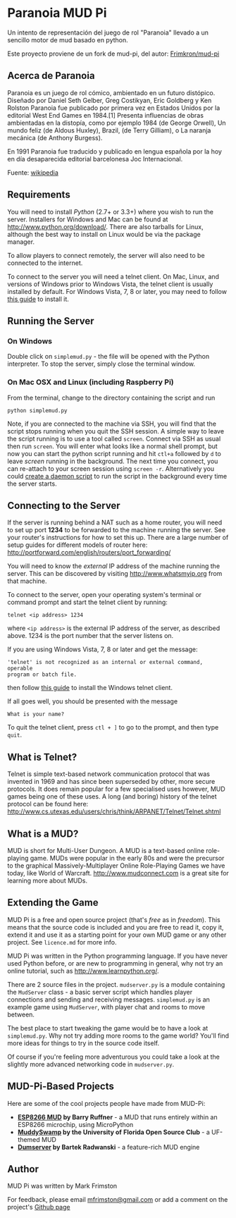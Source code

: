 Paranoia MUD Pi
===============

Un intento de representación del juego de rol "Paranoia" llevado a un sencillo motor de mud basado en python.

Este proyecto proviene de un fork de mud-pi, del autor: [Frimkron/mud-pi](https://github.com/Frimkron/mud-pi)


Acerca de Paranoia
------------------
Paranoia es un juego de rol cómico, ambientado en un futuro distópico. Diseñado por Daniel Seth Gelber, Greg Costikyan, Eric Goldberg y Ken Rolston Paranoia fue publicado por primera vez en Estados Unidos por la editorial West End Games en 1984.[1]​ Presenta influencias de obras ambientadas en la distopía, como por ejemplo 1984 (de George Orwell), Un mundo feliz (de Aldous Huxley), Brazil, (de Terry Gilliam), o La naranja mecánica (de Anthony Burgess).

En 1991 Paranoia fue traducido y publicado en lengua española por la hoy en día desaparecida editorial barcelonesa Joc Internacional.

Fuente: [wikipedia](https://es.wikipedia.org/wiki/Paranoia_(juego_de_rol))

Requirements
------------

You will need to install _Python_ (2.7+ or 3.3+) where you wish to run the 
server. Installers for Windows and Mac can be found at 
<http://www.python.org/download/>. There are also tarballs for Linux, although 
the best way to install on Linux would be via the package manager.

To allow players to connect remotely, the server will also need to be connected
to the internet. 

To connect to the server you will need a telnet client. On Mac, Linux, and 
versions of Windows prior to Windows Vista, the telnet client is usually 
installed by default. For Windows Vista, 7, 8 or later, you may need to follow
[this guide](http://technet.microsoft.com/en-us/library/cc771275%28v=ws.10%29.aspx)
to install it.


Running the Server
------------------

### On Windows

Double click on `simplemud.py` - the file will be opened with the Python 
interpreter. To stop the server, simply close the terminal window.


### On Mac OSX and Linux (including Raspberry Pi)

From the terminal, change to the directory containing the script and run 

	python simplemud.py
	
Note, if you are connected to the machine via SSH, you will find that the 
script stops running when you quit the SSH session. A simple way to leave the 
script running is to use a tool called `screen`. Connect via SSH as usual then
run `screen`. You will enter what looks like a normal shell prompt, but now you
can start the python script running and hit `ctl+a` followed by `d` to leave
_screen_ running in the background. The next time you connect, you can 
re-attach to your screen session using `screen -r`. Alternatively you could
[create a daemon script](http://jimmyg.org/blog/2010/python-daemon-init-script.html)
to run the script in the background every time the server starts.


Connecting to the Server
------------------------

If the server is running behind a NAT such as a home router, you will need to 
set up port **1234** to be forwarded to the machine running the server. See your
router's instructions for how to set this up. There are a large number of 
setup guides for different models of router here: 
<http://portforward.com/english/routers/port_forwarding/>

You will need to know the _external_ IP address of the machine running the 
server. This can be discovered by visiting <http://www.whatsmyip.org> from
that machine.

To connect to the server, open your operating system's terminal or command
prompt and start the telnet client by running:

	telnet <ip address> 1234
	
where `<ip address>` is the external IP address of the server, as described 
above. 1234 is the port number that the server listens on.

If you are using Windows Vista, 7, 8 or later and get the message:

	'telnet' is not recognized as an internal or external command, operable
	program or batch file.
	
then follow 
[this guide](http://technet.microsoft.com/en-us/library/cc771275%28v=ws.10%29.aspx)
to install the Windows telnet client.

If all goes well, you should be presented with the message 

	What is your name?

To quit the telnet client, press `ctl + ]` to go to the prompt, and then 
type `quit`.


What is Telnet?
---------------

Telnet is simple text-based network communication protocol that was invented in
1969 and has since been superseded by other, more secure protocols. It does 
remain popular for a few specialised uses however, MUD games being one of these
uses. A long (and boring) history of the telnet protocol can be found here:
<http://www.cs.utexas.edu/users/chris/think/ARPANET/Telnet/Telnet.shtml>


What is a MUD?
--------------

MUD is short for Multi-User Dungeon. A MUD is a text-based online role-playing
game. MUDs were popular in the early 80s and were the precursor to the 
graphical Massively-Multiplayer Online Role-Playing Games we have today, like 
World of Warcraft. <http://www.mudconnect.com> is a great site for learning 
more about MUDs.


Extending the Game
------------------

MUD Pi is a free and open source project (that's _free_ as in _freedom_). This 
means that the source code is included and you are free to read it, copy it, 
extend it and use it as a starting point for your own MUD game or any other 
project. See `licence.md` for more info.

MUD Pi was written in the Python programming language. If you have never used
Python before, or are new to programming in general, why not try an online
tutorial, such as <http://www.learnpython.org/>.

There are 2 source files in the project. `mudserver.py` is a module containing
the `MudServer` class - a basic server script which handles player connections 
and sending and receiving messages. `simplemud.py` is an example game using 
`MudServer`, with player chat and rooms to move between. 

The best place to start tweaking the game would be to have a look at 
`simplemud.py`. Why not try adding more rooms to the game world? You'll find
more ideas for things to try in the source code itself.

Of course if you're feeling more adventurous you could take a look at the 
slightly more advanced networking code in `mudserver.py`.


MUD-Pi-Based Projects
---------------------

Here are some of the cool projects people have made from MUD-Pi:

* **[ESP8266 MUD](http://git.savsoul.com/barry/esp8266-Mud) by Barry Ruffner** -
  a MUD that runs entirely within an ESP8266 microchip, using MicroPython
* **[MuddySwamp](https://github.com/ufosc/MuddySwamp) by the University of**
  **Florida Open Source Club** - a UF-themed MUD
* **[Dumserver](https://github.com/wowpin/dumserver) by Bartek Radwanski** - 
  a feature-rich MUD engine


Author
------

MUD Pi was written by Mark Frimston

For feedback, please email <mfrimston@gmail.com> or add a comment on the 
project's [Github page](http://github.com/frimkron/mud-pi)
